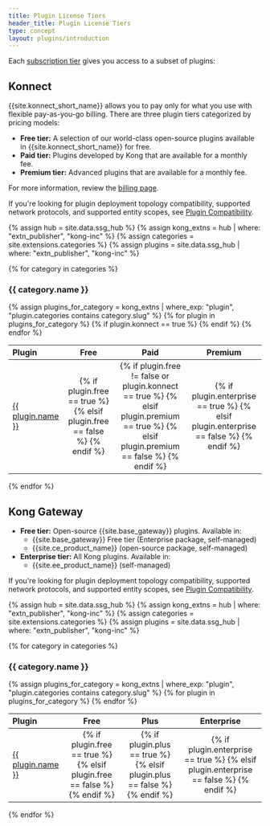 ```yaml
---
title: Plugin License Tiers
header_title: Plugin License Tiers
type: concept
layout: plugins/introduction
---
```


Each [subscription tier](https://konghq.com/pricing) gives you
access to a subset of plugins:

## Konnect

{{site.konnect_short_name}} allows you to pay only for what you use with flexible pay-as-you-go billing. There are three plugin tiers categorized by pricing models:
* **Free tier:** A selection of our world-class open-source plugins available in {{site.konnect_short_name}} for free. 
* **Paid tier:** Plugins developed by Kong that are available for a monthly fee.
* **Premium tier:** Advanced plugins that are available for a monthly fee.

For more information, review the [billing page](https://konghq.com/pricing). 

If you're looking for plugin deployment topology compatibility, supported network protocols, and supported entity scopes, see [Plugin Compatibility](/hub/plugins/compatibility/).

{% assign hub = site.data.ssg_hub %}
{% assign kong_extns = hub | where: "extn_publisher", "kong-inc" %}
{% assign categories = site.extensions.categories %}
{% assign plugins = site.data.ssg_hub | where: "extn_publisher", "kong-inc" %}

{% for category in categories %}
<h3 id="{{ category.slug }}">
  {{ category.name }}
</h3>

<table>
  <thead>
      <th style="text-align: left; width: 10%">Plugin</th>
      <th style="text-align: center">Free</th>
      <th style="text-align: center">Paid</th>
      <th style="text-align: center">Premium</th>
  </thead>
  <tbody>
    {% assign plugins_for_category = kong_extns | where_exp: "plugin", "plugin.categories contains category.slug" %}
    {% for plugin in plugins_for_category %}
     {% if plugin.konnect == true %}
      <tr>
        <td>
          <a href="{{plugin.url}}">{{ plugin.name }}</a>
        </td>
        <td style="text-align: center">
          {% if plugin.free == true %}
            <i class="fa fa-check"></i>
          {% elsif plugin.free == false %}
            <i class="fa fa-times"></i>
          {% endif %}
        </td>
        <td style="text-align: center">
          {% if plugin.free != false or plugin.konnect == true %}
            <i class="fa fa-check"></i>
            {% elsif plugin.premium == true %}
              <i class="fa fa-check"></i>
            {% elsif plugin.premium == false %}
              <i class="fa fa-times"></i>
          {% endif %}
        </td>
        <td style="text-align: center">
          {% if plugin.enterprise == true %}
            <i class="fa fa-check"></i>
          {% elsif plugin.enterprise == false %}
            <i class="fa fa-times"></i>
          {% endif %}
        </td>
      </tr>
      {% endif %}
    {% endfor %}
  </tbody>
</table>

{% endfor %}



## Kong Gateway


* **Free tier:** Open-source {{site.base_gateway}} plugins. Available in:
    * {{site.base_gateway}} Free tier (Enterprise package, self-managed)
    * {{site.ce_product_name}} (open-source package, self-managed)
* **Enterprise tier:** All Kong plugins. Available in:
    * {{site.ee_product_name}} (self-managed)

If you're looking for plugin deployment topology compatibility, supported network protocols, and supported entity scopes, see [Plugin Compatibility](/hub/plugins/compatibility/).


{% assign hub = site.data.ssg_hub %}
{% assign kong_extns = hub | where: "extn_publisher", "kong-inc" %}
{% assign categories = site.extensions.categories %}
{% assign plugins = site.data.ssg_hub | where: "extn_publisher", "kong-inc" %}

{% for category in categories %}
<h3 id="{{ category.slug }}">
  {{ category.name }}
</h3>

<table>
  <thead>
      <th style="text-align: left; width: 10%">Plugin</th>
      <th style="text-align: center">Free</th>
      <th style="text-align: center">Plus</th>
      <th style="text-align: center">Enterprise</th>
  </thead>
  <tbody>
    {% assign plugins_for_category = kong_extns | where_exp: "plugin", "plugin.categories contains category.slug" %}
    {% for plugin in plugins_for_category %}
      <tr>
        <td>
          <a href="{{plugin.url}}">{{ plugin.name }}</a>
        </td>
        <td style="text-align: center">
          {% if plugin.free == true %}
            <i class="fa fa-check"></i>
          {% elsif plugin.free == false %}
            <i class="fa fa-times"></i>
          {% endif %}
        </td>
        <td style="text-align: center">
          {% if plugin.plus == true %}
            <i class="fa fa-check"></i>
          {% elsif plugin.plus == false %}
            <i class="fa fa-times"></i>
          {% endif %}
        </td>
        <td style="text-align: center">
          {% if plugin.enterprise == true %}
            <i class="fa fa-check"></i>
          {% elsif plugin.enterprise == false %}
            <i class="fa fa-times"></i>
          {% endif %}
        </td>
      </tr>
    {% endfor %}
  </tbody>
</table>

{% endfor %}

